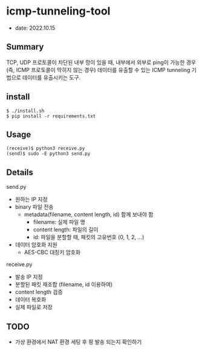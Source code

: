 # icmp-tunneling-tool

- date: 2022.10.15

## Summary

TCP, UDP 프로토콜이 차단된 내부 망이 있을 때, 내부에서 외부로 ping이 가능한 경우(즉, ICMP 프로토콜이 막히지 않는 경우) 데이터를 유출할 수 있는 ICMP tunneling 기법으로 데이터를 유출시키는 도구.


## install

    $ ./install.sh
    $ pip install -r requirements.txt


## Usage

    (receive)$ python3 receive.py
    (send)$ sudo -E python3 send.py


## Details

send.py
- 원하는 IP 지정
- binary 파일 전송
    - metadata(filename, content length, id) 함께 보내야 함
        - filename: 실제 파일 명
        - content length: 파일의 길이
        - id: 파일을 분할할 때, 패킷의 고유번호 (0, 1, 2, ...)
- 데이터 암호화 지원
    - AES-CBC 대칭키 암호화

receive.py
- 발송 IP 지정
- 분할된 패킷 재조합 (filename, id 이용하여)
- content length 검증
- 데이터 복호화
- 실제 파일로 저장


## TODO

- 가상 환경에서 NAT 환경 세팅 후 핑 발송 되는지 확인하기